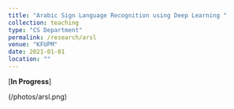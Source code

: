 ```yaml
---
title: "Arabic Sign Language Recognition using Deep Learning "
collection: teaching
type: "CS Department"
permalink: /research/arsl
venue: "KFUPM"
date: 2021-01-01
location: ""
---
```


[**In Progress**] 

(/photos/arsl.png)
